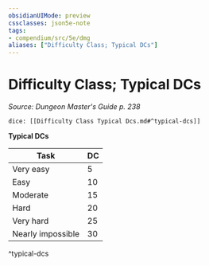 ```yaml
---
obsidianUIMode: preview
cssclasses: json5e-note
tags:
- compendium/src/5e/dmg
aliases: ["Difficulty Class; Typical DCs"]
---
```

# Difficulty Class; Typical DCs
*Source: Dungeon Master's Guide p. 238* 

`dice: [[Difficulty Class Typical Dcs.md#^typical-dcs]]`

**Typical DCs**

| Task | DC |
|------|----|
| Very easy | 5 |
| Easy | 10 |
| Moderate | 15 |
| Hard | 20 |
| Very hard | 25 |
| Nearly impossible | 30 |
^typical-dcs